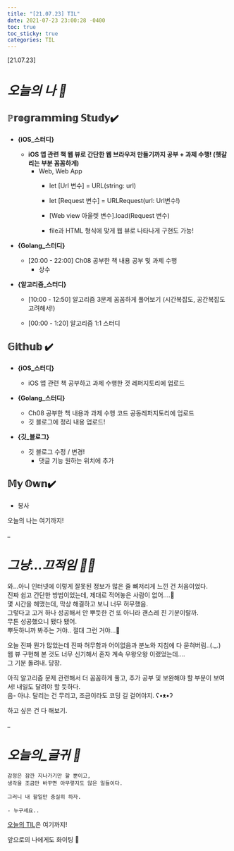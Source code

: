 ```yaml
---
title: "[21.07.23] TIL"
date: 2021-07-23 23:00:28 -0400
toc: true
toc_sticky: true
categories: TIL
---
```


[21.07.23]

# *오늘의 나 🙌*

## ℙ𝕣𝕠𝕘𝕣𝕒𝕞𝕞𝕚𝕟𝕘 𝕊𝕥𝕦𝕕𝕪✔️   

- **{iOS_스터디}**

	* **iOS 앱 관련 책 웹 뷰로 간단한 웹 브라우저 만들기까지 공부 + 과제 수행! (헷갈리는 부분 꼼꼼하게)**
		* Web, Web App
			- let [Url 변수] = URL(string: url)

			- let [Request 변수] = URLRequest(url: Url변수!)
			
			- [Web view 아울렛 변수].load(Request 변수)
			
			- file과 HTML 형식에 맞게 웹 뷰로 나타나게 구현도 가능! 

- **{Golang_스터디}**

	* [20:00 - 22:00] Ch08 공부한 책 내용 공부 및 과제 수행
		- 상수

- **{알고리즘_스터디}**
	* [10:00 - 12:50] 알고리즘 3문제 꼼꼼하게 풀어보기 (시간복잡도, 공간복잡도 고려해서!)	
	
	* [00:00 - 1:20] 알고리즘 1:1 스터디 

## 𝔾𝕚𝕥𝕙𝕦𝕓 ✔️

- **{iOS_스터디}**

	* iOS 앱 관련 책 공부하고 과제 수행한 것 레퍼지토리에 업로드

- **{Golang_스터디}**

	* Ch08 공부한 책 내용과 과제 수행 코드 공동레퍼지토리에 업로드
	* 깃 블로그에 정리 내용 업로드!

- **{깃_블로그}**

	* 깃 블로그 수정 / 변경!
		- 댓글 기능 원하는 위치에 추가


## 𝕄𝕪 𝕆𝕨𝕟✔️ 
- 봉사


오늘의 나는 여기까지! 
    
_
  
# *그냥...끄적임 ✍🏻*

와...아니 인터넷에 이렇게 잘못된 정보가 많은 줄 뼈저리게 느낀 건 처음이었다.    
진짜 쉽고 간단한 방법이었는데, 제대로 적어놓은 사람이 없어....🤬     
몇 시간을 헤맸는데, 막상 해결하고 보니 너무 허무했음.        
그렇다고 고거 하나 성공해서 안 뿌듯한 건 또 아니라 괜스레 진 기분이랄까.   
무튼 성공했으니 됐다 됐어.  
뿌듯하니까 봐주는 거야.. 절대 그런 거야...🤫 

오늘 진짜 뭔가 많았는데 진짜 허무함과 어이없음과 분노와 지침에 다 묻혀버림..(._.)   
웹 뷰 구현해 본 것도 너무 신기해서 혼자 계속 우왕오왕 이랬었는데....   
그 기분 돌려내. 당장.   

아직 알고리즘 문제 관련해서 더 꼼꼼하게 풀고, 추가 공부 및 보완해야 할 부분이 보여서! 내일도 달려야 할 듯하다.     
음- 아냐. 달리는 건 무리고, 조금이라도 코딩 길 걸어야지. ʕ•ᴥ•ʔ     

하고 싶은 건 다 해보기. 

_


# *오늘의_글귀 📜*

	감정은 잠깐 지나가기만 할 뿐이고,  
	생각을 조금만 바꾸면 아무렇지도 않은 일들이다.   
	
	그러니 내 할일만 충실히 하자.
	
	- 누구세요..

<div class="notice--primary" markdown="1">
<u>오늘의 TIL</u>은 여기까지!     
      
앞으로의 나에게도 화이팅 🌸 
</div>  
